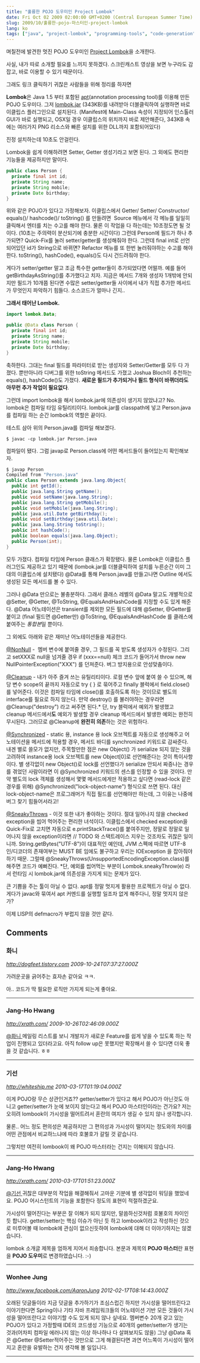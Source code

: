 ```yaml
---
title: "훌륭한 POJO 도우미인 Project Lombok"
date: Fri Oct 02 2009 02:00:00 GMT+0200 (Central European Summer Time)
slug: 2009/10/훌륭한-pojo-마스터인-project-lombok
lang: ko
tags: ["java", "project-lombok", "programming-tools", "code-generation"]
---
```


며칠전에 발견한 멋진 POJO 도우미인 [Project Lombok](http://projectlombok.org/)을 소개한다.

사실, 내가 따로 소개할 필요를 느끼지 못하겠다. 스크린캐스트 영상을 보면 누구라도 감 잡고, 바로 이용할 수 있기 때문이다.

그래도 링크 클릭하기 귀찮은 사람들을 위해 정리를 하자면

**Lombok**은 Java 1.5 부터 포함된 [apt](/javase/ko/6/docs/ko/technotes/guides/apt/index.html)(annotation processing tool)를 이용해 만든 POJO 도우미다. 그저 [lombok.jar](http://projectlombok.googlecode.com/files/lombok.jar) (343KB)를 내려받아 더블클릭하여 실행하면 바로 이클립스 플러그인으로 설치된다. (Manifest에 Main-Class 속성이 지정되어 인스톨러 GUI가 바로 실행되고, OSX일 경우 이클립스의 위치까지 바로 제안해준다, 343KB 속에는 여러가지 PNG 리소스와 빠른 설치를 위한 DLL까지 포함되어있다)

진정 설치하는데 10초도 안걸린다.

Lombok을 쉽게 이해하려면 Setter, Getter 생성기라고 보면 된다. 그 외에도 편리한 기능들을 제공하지만 말이다.


```java
public class Person {
  private final int id;
  private String name;
  private String mobile;
  private Date birthday;
}
```


위와 같은 POJO가 있다고 가정해보자. 이클립스에서 Getter/ Setter/ Constructor/ equals()/ hashcode()/ toString() 를 만들려면  Source 메뉴에서 각 메뉴를 일일히 클릭해서 엔터를 치는 수고를 해야 한다. 물론 이 작업을 다 하는데는 10초정도면 될 것이다. (10초는 주의력이 분산되기에 충분한 시간이다) 그런데 Person에 필드가 하나 추가되면? Quick-Fix를 눌러 setter/getter를 생성해줘야 한다. 그런데 final int로 선언되어있던 id가 String으로 바뀌면? Refactor 메뉴를 또 한번 눌러줘야하는 수고를 해야 한다. toString(), hashCode(), equals()도 다시 건드려줘야 한다.

게다가 setter/getter 말고 조금 특수한 getter들이 추가되었다면 어떨까. 예를 들어 getBirthdayAsString()를 추가했다고 치자. 지금은 메서드 7개와 생성자 1개밖에 안되지만 필드가 10개쯤 된다면 수많은 setter/getter들 사이에서 내가 직접 추가한 메서드가 무엇인지 파악하기 힘들다. 소스코드가 얼마나 긴지..

**그래서 태어난 Lombok.**


```java
import lombok.Data;

public @Data class Person {
  private final int id;
  private String name;
  private String mobile;
  private Date birthday;
}
```


축하한다. 그대는 final 필드를 파라미터로 받는 생성자와 Setter/Getter를 모두 다 가졌다. 뿐만아니라 디버그를 위한 toString 메서드도 가졌고 Joshua Bloch이 추천하는 equals(), hashCode()도 가졌다. **새로운 필드가 추가되거나 필드 형식이 바뀌더라도 아무런 추가 작업이 필요없다**.

그런데 import lombok을 해서 lombok.jar에 의존성이 생기지 않았냐고? No. lombok은 컴파일 타임 유틸리티이다. lombok.jar를 classpath에 넣고 Person.java 를 컴파일 하는 순간 lombok의 역할은 끝이다.

테스트 삼아 위의 Person.java를 컴파일 해보겠다.


```
$ javac -cp lombok.jar Person.java
```


컴파일이 됐다. 그럼 javap로 Person.class에 어떤 메서드들이 들어있는지 확인해보자.


```java
$ javap Person
Compiled from "Person.java"
public class Person extends java.lang.Object{
  public int getId();
  public java.lang.String getName();
  public void setName(java.lang.String);
  public java.lang.String getMobile();
  public void setMobile(java.lang.String);
  public java.util.Date getBirthday();
  public void setBirthday(java.util.Date);
  public java.lang.String toString();
  public int hashCode();
  public boolean equals(java.lang.Object);
  public Person(int);
}
```


모두 가졌다. 컴파일 타임에 Person 클래스가 확장됐다. 물론 Lombok은 이클립스 플러그인도 제공하고 있기 때문에 (lombok.jar를 더블클릭하여 설치를 누른순간 이미 그대의 이클립스에 설치됐다) @Data를 통해 Person.java를 만들고나면 Outline 에서도 생성된 모든 메서드를 볼 수 있다.

그러나 @Data 만으로는 불충분하다. 그래서 클래스 레벨의 @Data 말고도 개별적으로 @Setter, @Getter, @ToString, @EqualsAndHashCode를 지정할 수도 있게 해준다. @Data 어노테이션은 transient를 제외한 모든 필드에 대해 @Setter, @Getter를 붙이고 (final 필드면 @Getter만) @ToString, @EqualsAndHashCode 를 클래스에 붙여주는 *통합본*일 뿐이다.

그 외에도 아래와 같은 재미난 어노테이션들을 제공한다.

[@NonNull](http://projectlombok.org/api/lombok/NonNull.html) -  멤버 변수에 붙여줄 경우, 그 필드를 꼭 받도록 생성자가 수정된다. 그리고 setXXX로 null을 넘겨줄 경우 if (xxx==null) 체크 코드가 들어가서 throw new NullPointerException("XXX") 를 던져준다. 버그 방지용으로 안성맞춤이다.  

[@Cleanup](http://projectlombok.org/features/Cleanup.html) - 내가 아주 즐겨 쓰는 유틸리티이다. 로컬 변수 앞에 붙여 쓸 수 있으며, 해당 변수 scope의 끝까지 자동으로 try { } 로 묶어주고 finally 블럭에서 field.close() 를 넣어준다. 이것은 컴파일 타임에 close()를 호출하도록 하는 것이므로 별도의 interface를 필요로 하지 않는다. 만약 destroy() 를 불러야하는 경우라면 @Cleanup("destroy") 라고 써주면 된다.* 단, try 블럭에서 예외가 발생했고 cleanup 메서드에서**도** 예외가 발생할 경우 cleanup 메서드에서 발생한 예외는 완전히 무시된다. 그러므로 @Cleanup에 **완전히 의존**하는 것은 위험하다.  

[@Synchronized](http://projectlombok.org/features/Synchronized.html) - static 용, instance 용 lock 오브젝트를 자동으로 생성해주고 어노테이션을 메서드에 적용할 경우, 메서드 바디를 synchronized 키워드로 감싸준다. 내겐 별로 쓸모가 없지만, 주목할만한 점은 new Object() 가 serialize 되지 않는 것을 고려하여 instance용 lock 오브젝트를 new Object[0]로 선언해준다는 것이 특이사항이다. 별 생각없이 new Object()로 lock를 선언했다가 serialize 안되서 짜증나는 경우를 겪었던 사람이라면 이 @Synchronized 키워드의 센스를 인정할 수 있을 것이다. 만약 별도의 lock 객체를 생성해서 몇몇 메서드에게만 적용하고 싶다면 (read-lock 같은 경우를 위해) @Synchronized("lock-object-name") 형식으로 쓰면 된다. 대신 lock-object-name은 프로그래머가 직접 필드를 선언해야만 하는데, 그 이유는 나중에 버그 찾기 힘들어서라고!  

[@SneakyThrows](http://projectlombok.org/features/SneakyThrows.html) - 이것 또한 내가 좋아하는 것이다. 절대 일어나지 않을 checked exception을 씹어 먹어주는 편리한 녀석이다. 이클립스에서 checked exception을 Quick-Fix로 고치면 자동으로 e.printStackTrace()를 붙여주지만, 정말로 정말로 일어나지 않을 exception이라면 // TODO 와 스택트레이스 지우는 것조차도 귀찮은 일이니까. String.getBytes("UTF-8")이 대표적인 예인데, JVM 스펙에 따르면 UTF-8 인/디코더의 존재여부는 MUST BE 임에도 불구하고 우리는 IOException 을 잡아줘야 하기 때문. 그럴때 @SneakyThrows(UnsupportedEncodingException.class)를 해주면 코드가 예뻐진다. *단, 예외를 씹어먹는 부분이 Lombok.sneakyThrow(e) 라서 런타임 시 lombok.jar에 의존성을 가지게 되는 문제가 있다.

큰 기쁨을 주는 툴이 아닐 수 없다. apt를 정말 멋지게 활용한 프로젝트가 아닐 수 없다. 게다가 javac와 묶여서 apt 커멘드를 실행할 일조차 없게 해주다니, 정말 멋지지 않은가?

이제 LISP의 defmacro가 부럽지 않을 것만 같다.

## Comments

### 화니
*http://dogfeet.tistory.com*
*2009-10-24T07:37:27.000Z*

가려운곳을 긁어주는 효자손 같아요 ㅋㅋ.

아.. 코드가 딱 필요한 로직만 가지게 되는게 좋아요.

---

### Jang-Ho Hwang
*http://xrath.com/*
*2009-10-26T02:46:09.000Z*

[@화니 ](#comment-3381) 
메일링 리스트를 보니 개발자가 새로운 Feature를 쉽게 넣을 수 있도록 하는 작업이 진행되고 있더라고요. 아직 follow up은 못했지만 확장해서 쓸 수 있다면 더욱 좋을 것 같습니다. ㅎㅎ

---

### 기선
*http://whiteship.me*
*2010-03-17T01:19:04.000Z*

이게 POJO랑 무슨 상관인거죠?? getter/setter가 있다고 해서 POJO가 아닌것도 아니고 getter/setter가 눈에 보이지 않는다고 해서 POJO 마스터인이라는 건가요? 저는 오히려 lombook이 가시성을 떨어트려서 혼란의 여지가 생길 수 있지 않나 생각합니다. 

물론.. 어느 정도 편의성은 제공하지만 그 편의성과 가시성이 떨어지는 정도와의 차이를 어떤 관점에서 비교하느냐에 따라 호불호가 갈릴 것 같습니다.

그렇치만 여전히 lombook이 왜 POJO 마스터라는 건지는 이해되지 않습니다.

---

### Jang-Ho Hwang
*http://xrath.com/*
*2010-03-17T01:51:23.000Z*

[@기선 ](#comment-3991) 
귀찮은 대부분의 작업을 해결해줘서 고마운 기분에 별 생각없이 워딩을 했었네요. POJO 어시스턴트의 기능을 포함한다 정도의 표현이 적절하겠군요. 

가시성이 떨어진다는 부분은 잘 이해가 되지 않지만, 말씀하신것처럼 호불호의 차이인 듯 합니다. 
getter/setter는 핵심 이슈가 아닌 듯 하고 lombook이라고 작성하신 것으로 미루어볼 때 lombok에 관심이 없으신듯하여 lombok에 대해 더 이야기하지는 않겠습니다. 

lombok 소개글 제목을 엄하게 지어서 죄송합니다. 본문과 제목의 **POJO 마스터**란 표현을 **POJO 도우미**로 변경하였습니다. :-)

---

### Wonhee Jung
*http://www.facebook.com/AaronJung*
*2012-02-17T08:14:43.000Z*

오래된 덧글들이라 지금 덧글을 추가하기가 조심스럽긴 하지만 가시성을 떨어뜨린다고 이야기한다면 Spring이나 기타 자바 프레임워크들의 어노테이션 기반 모든 것들이 가시성을 떨어뜨란다고 이야기할 수도 있게 되지 않나 싶네요. 멤버변수 20개 갖고 있는 POJO가 있다고 가정할때 IDE의 코드생성 기능으로 40개의 getter/setter가 생기는 것과(어차피 컴파일 에러나지 않는 이상 하나하나 다 살펴보지도 않을) 그냥 @Data 혹은 @Getter @Setter적어주는 것만으로 그게 해결된다면 과연 어느쪽이 가시성이 떨어지고 혼란을 유발하는 건지 생각해 볼 일입니다.

---
